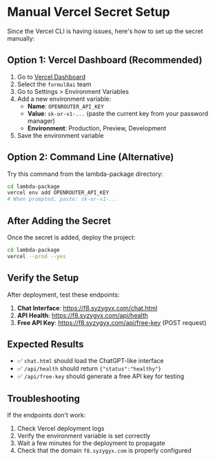 # Manual Vercel Secret Setup

Since the Vercel CLI is having issues, here's how to set up the secret manually:

## Option 1: Vercel Dashboard (Recommended)

1. Go to [Vercel Dashboard](https://vercel.com/dashboard)
2. Select the `formul8ai` team
3. Go to Settings > Environment Variables
4. Add a new environment variable:
   - **Name**: `OPENROUTER_API_KEY`
   - **Value**: `sk-or-v1-...` (paste the current key from your password manager)
   - **Environment**: Production, Preview, Development
5. Save the environment variable

## Option 2: Command Line (Alternative)

Try this command from the lambda-package directory:

```bash
cd lambda-package
vercel env add OPENROUTER_API_KEY
# When prompted, paste: sk-or-v1-...
```

## After Adding the Secret

Once the secret is added, deploy the project:

```bash
cd lambda-package
vercel --prod --yes
```

## Verify the Setup

After deployment, test these endpoints:

1. **Chat Interface**: https://f8.syzygyx.com/chat.html
2. **API Health**: https://f8.syzygyx.com/api/health
3. **Free API Key**: https://f8.syzygyx.com/api/free-key (POST request)

## Expected Results

- ✅ `chat.html` should load the ChatGPT-like interface
- ✅ `/api/health` should return `{"status":"healthy"}`
- ✅ `/api/free-key` should generate a free API key for testing

## Troubleshooting

If the endpoints don't work:
1. Check Vercel deployment logs
2. Verify the environment variable is set correctly
3. Wait a few minutes for the deployment to propagate
4. Check that the domain `f8.syzygyx.com` is properly configured